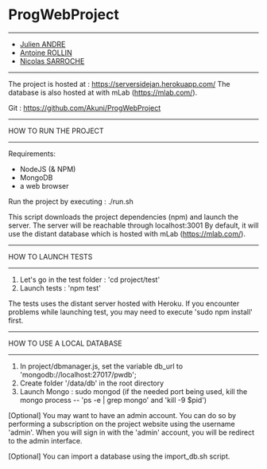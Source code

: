 # ProgWebProject
------------------
 - [Julien ANDRE](https://github.com/JulienAndre26)
 - [Antoine ROLLIN](https://github.com/antoinerollin)
 - [Nicolas SARROCHE](https://github.com/Akuni)
------------------

The project is hosted at : https://serversidejan.herokuapp.com/
The database is also hosted at with mLab (https://mlab.com/).

Git : https://github.com/Akuni/ProgWebProject

------------------

HOW TO RUN THE PROJECT

------------------

Requirements: 
- NodeJS (& NPM)
- MongoDB
- a web browser

Run the project by executing : ./run.sh

This script downloads the project dependencies (npm) and launch the server.
The server will be reachable through localhost:3001
By default, it will use the distant database which is hosted with mLab (https://mlab.com/).


------------------

HOW TO LAUNCH TESTS

------------------

1) Let's go in the test folder : 'cd project/test'
2) Launch tests : 'npm test'

The tests uses the distant server hosted with Heroku.
If you encounter problems while launching test, you may need to execute 'sudo npm install' first.


------------------

HOW TO USE A LOCAL DATABASE

------------------

1) In project/dbmanager.js, set the variable db_url to 'mongodb://localhost:27017/pwdb';
2) Create folder '/data/db' in the root directory
3) Launch Mongo : sudo mongod 	(if the needed port being used, kill the mongo process -- 'ps -e | grep mongo' and 'kill -9 $pid')

[Optional] You may want to have an admin account. You can do so by performing a subscription on the project website using the username 'admin'. When you will sign in with the 'admin' account, you will be redirect to the admin interface.

[Optional] You can import a database using the import_db.sh script. 

